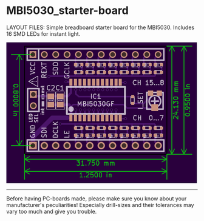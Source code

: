 
MBI5030_starter-board
=====================

LAYOUT FILES: Simple breadboard starter board for the MBI5030. Includes 16 SMD LEDs for instant light. 

[![MBI5030-SOP24 starter board](https://github.com/madworm/MBI5030_starter-board/raw/master/SOP24/gerber_files/PNGs/MBI5030-SOP24_starter-board__front_purple.png)](https://github.com/madworm/MBI5030_starter-board/blob/master/SOP24/gerber_files/PNGs/MBI5030-SOP24_starter-board__front_purple.png)

---

Before having PC-boards made, please make sure you know about your manufacturer's peculiarities!
Especially drill-sizes and their tolerances may vary too much and give you trouble.

